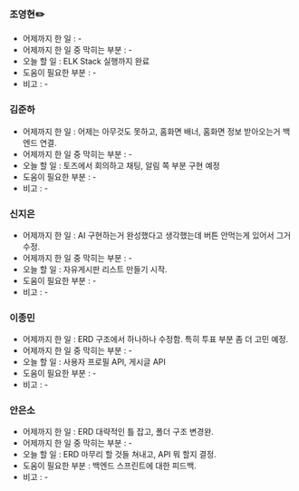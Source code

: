 ### 조영현✏️
* 어제까지 한 일 : -  
* 어제까지 한 일 중 막히는 부분 : -  
* 오늘 할 일 : ELK Stack 실행까지 완료
* 도움이 필요한 부분 : -  
* 비고 : -


### 김준하
* 어제까지 한 일 : 어제는 아무것도 못하고, 홈화면 배너, 홈화면 정보 받아오는거 백엔드 연결.  
* 어제까지 한 일 중 막히는 부분 : -  
* 오늘 할 일 : 토즈에서 회의하고 채팅, 알림 쪽 부분 구현 예정
* 도움이 필요한 부분 : -  
* 비고 : -


### 신지은 
* 어제까지 한 일 : AI 구현하는거 완성했다고 생각했는데 버튼 안먹는게 있어서 그거 수정. 
* 어제까지 한 일 중 막히는 부분 : -  
* 오늘 할 일 : 자유게시판 리스트 만들기 시작. 
* 도움이 필요한 부분 : -  
* 비고 : -
  

### 이종민
* 어제까지 한 일 : ERD 구조에서 하나하나 수정함. 특히 투표 부분 좀 더 고민 예정.
* 어제까지 한 일 중 막히는 부분 : -  
* 오늘 할 일 : 사용자 프로필 API, 게시글 API  
* 도움이 필요한 부분 : -  
* 비고 : -


### 안은소
* 어제까지 한 일 : ERD 대략적인 틀 잡고, 폴더 구조 변경완.
* 어제까지 한 일 중 막히는 부분 : -  
* 오늘 할 일 : ERD 마무리 할 것들 쳐내고, API 뭐 할지 결정.
* 도움이 필요한 부분 : 백엔드 스프린트에 대한 피드백.
* 비고 : -
  
